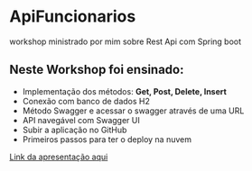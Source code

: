 # ApiFuncionarios
workshop ministrado por mim sobre Rest Api com Spring boot 

##  Neste Workshop foi ensinado:
* Implementação dos métodos: **Get, Post, Delete, Insert** 
* Conexão com banco de dados H2
* Método Swagger e acessar o swagger através de uma URL
* API navegável com Swagger UI
* Subir a aplicação no GitHub 
* Primeiros passos para ter o deploy na nuvem

[Link da apresentação aqui](https://docs.google.com/presentation/d/1gZHdiceYIteA_lDCf6Ua6vnvziRPp5ozGCMjr0ohtxU/edit?usp=sharing)
